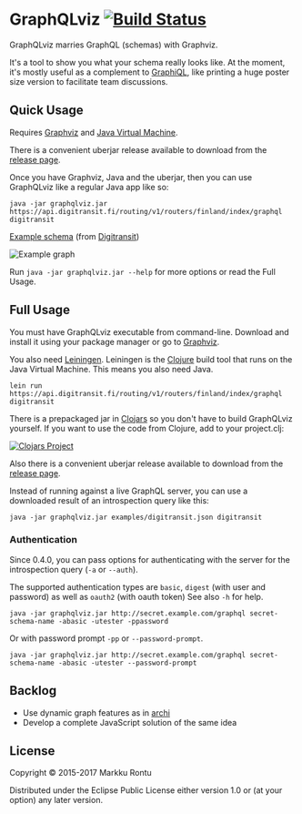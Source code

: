 # GraphQLviz [![Build Status](https://travis-ci.org/Macroz/GraphQLviz.svg?branch=master)](https://travis-ci.org/Macroz/GraphQLViz)

GraphQLviz marries GraphQL (schemas) with Graphviz.

It's a tool to show you what your schema really looks like. At the moment, it's mostly useful as a complement to [GraphiQL](https://github.com/graphql/graphiql), like printing a huge poster size version to facilitate team discussions.

## Quick Usage

Requires [Graphviz](http://www.graphviz.org) and [Java Virtual Machine](http://openjdk.java.net/).

There is a convenient uberjar release available to download from the [release page](https://github.com/Macroz/GraphQLviz/releases).

Once you have Graphviz, Java and the uberjar, then you can use GraphQLviz like a regular Java app like so:

```
java -jar graphqlviz.jar https://api.digitransit.fi/routing/v1/routers/finland/index/graphql digitransit
```

[Example schema](examples/digitransit.json?raw=true) (from [Digitransit](http://digitransit.fi))

![Example graph](https://rawgit.com/Macroz/GraphQLviz/master/examples/digitransit.svg)

Run `java -jar graphqlviz.jar --help` for more options or read the Full Usage.

## Full Usage

You must have GraphQLviz executable from command-line. Download and install it using your package manager or go to [Graphviz](http://www.graphviz.org).

You also need [Leiningen](http://leiningen.org). Leiningen is the [Clojure](http://clojure.org) build tool that runs on the Java Virtual Machine. This means you also need Java.

```
lein run https://api.digitransit.fi/routing/v1/routers/finland/index/graphql  digitransit
```

There is a prepackaged jar in [Clojars](https://clojars.org/macroz/graphqlviz) so you don't have to build GraphQLviz yourself. If you want to use the code from Clojure, add to your project.clj:

[![Clojars Project](http://clojars.org/macroz/graphqlviz/latest-version.svg)](http://clojars.org/macroz/graphqlviz)

Also there is a convenient uberjar release available to download from the [release page](https://github.com/Macroz/GraphQLviz/releases).

Instead of running against a live GraphQL server, you can use a downloaded result of an introspection query like this:

```
java -jar graphqlviz.jar examples/digitransit.json digitransit
```

### Authentication

Since 0.4.0, you can pass options for authenticating with the server for the introspection query (`-a` or `--auth`).

The supported authentication types are `basic`, `digest` (with user and password) as well as `oauth2` (with oauth token) See also `-h` for help.

```
java -jar graphqlviz.jar http://secret.example.com/graphql secret-schema-name -abasic -utester -ppassword
```

Or with password prompt `-pp` or `--password-prompt`.

```
java -jar graphqlviz.jar http://secret.example.com/graphql secret-schema-name -abasic -utester --password-prompt
```

## Backlog

- Use dynamic graph features as in [archi](https://github.com/Macroz/archi)
- Develop a complete JavaScript solution of the same idea

## License

Copyright © 2015-2017 Markku Rontu

Distributed under the Eclipse Public License either version 1.0 or (at
your option) any later version.
